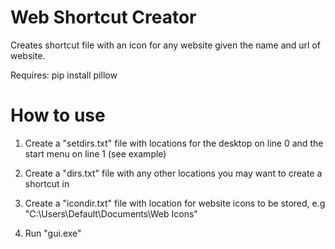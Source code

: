 # Web Shortcut Creator

Creates shortcut file with an icon for any website given the name and url of website.

Requires: pip install pillow

# How to use 

1. Create a "setdirs.txt" file with locations for the desktop on line 0 and the start menu on line 1 (see example)
   
2. Create a "dirs.txt" file with any other locations you may want to create a shortcut in

3. Create a "icondir.txt" file with location for website icons to be stored, e.g "C:\Users\Default\Documents\Web Icons"

4. Run "gui.exe"
